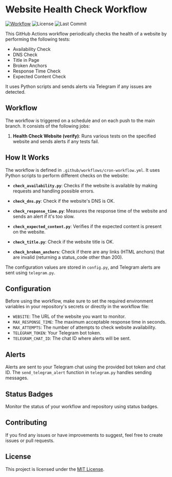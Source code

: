 # Website Health Check Workflow

[![Workflow](https://github.com/DaviAntonaji/python-website-monitor/actions/workflows/cron-workflow.yml/badge.svg)](https://github.com/DaviAntonaji/python-website-monitor/actions/workflows/cron-workflow.yml)
![License](https://img.shields.io/github/license/DaviAntonaji/python-website-monitor?style=flat-square)
![Last Commit](https://img.shields.io/github/last-commit/DaviAntonaji/python-website-monitor?style=flat-square)

This GitHub Actions workflow periodically checks the health of a website by performing the following tests:

- Availability Check
- DNS Check
- Title in Page
- Broken Anchors
- Response Time Check
- Expected Content Check

It uses Python scripts and sends alerts via Telegram if any issues are detected.

## Workflow

The workflow is triggered on a schedule and on each push to the main branch. It consists of the following jobs:

1. **Health Check Website (verify)**: Runs various tests on the specified website and sends alerts if any tests fail.

## How It Works

The workflow is defined in `.github/workflows/cron-workflow.yml`. It uses Python scripts to perform different checks on the website:

- **`check_availability.py`**: Checks if the website is available by making requests and handling possible errors.

- **`check_dns.py`**: Check if the website's DNS is OK.

- **`check_response_time.py`**: Measures the response time of the website and sends an alert if it's too slow.

- **`check_expected_content.py`**: Verifies if the expected content is present on the website.

- **`check_title.py`**: Check if the website title is OK.

- **`check_broken_anchors`**: Check if there are any links (HTML anchors) that are invalid (returning a status_code other than 200).

The configuration values are stored in `config.py`, and Telegram alerts are sent using `telegram.py`.

## Configuration

Before using the workflow, make sure to set the required environment variables in your repository's secrets or directly in the workflow file:

- `WEBSITE`: The URL of the website you want to monitor.
- `MAX_RESPONSE_TIME`: The maximum acceptable response time in seconds.
- `MAX_ATTEMPTS`: The number of attempts to check website availability.
- `TELEGRAM_TOKEN`: Your Telegram bot token.
- `TELEGRAM_CHAT_ID`: The chat ID where alerts will be sent.

## Alerts

Alerts are sent to your Telegram chat using the provided bot token and chat ID. The `send_telegram_alert` function in `telegram.py` handles sending messages.

## Status Badges

Monitor the status of your workflow and repository using status badges.

## Contributing

If you find any issues or have improvements to suggest, feel free to create issues or pull requests.

## License

This project is licensed under the [MIT License](LICENSE).